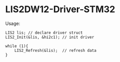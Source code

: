 # LIS2DW12-Driver-STM32

Usage:

    LIS2 lis; // declare driver struct
    LIS2_Init(&lis, &hi2c1); // init driver

    while (1){
        LIS2_Refresh(&lis);  // refresh data
    }
